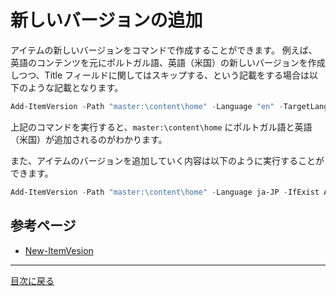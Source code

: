 # 新しいバージョンの追加

アイテムの新しいバージョンをコマンドで作成することができます。
例えば、英語のコンテンツを元にポルトガル語、英語（米国）の新しいバージョンを作成しつつ、Title フィールドに関してはスキップする、という記載をする場合は以下のような記載となります。

```PowerShell
Add-ItemVersion -Path "master:\content\home" -Language "en" -TargetLanguage "pl-pl", "en-us" -IfExist Skip -IgnoredFields "Title"
```
上記のコマンドを実行すると、`master:\content\home` にポルトガル語と英語（米国）が追加されるのがわかります。

また、アイテムのバージョンを追加していく内容は以下のように実行することができます。

```PowerShell
Add-ItemVersion -Path "master:\content\home" -Language ja-JP -IfExist Append
```

## 参考ページ
* [New-ItemVesion](https://doc.sitecorepowershell.com/appendix/common/add-itemversion)

---
[目次に戻る](../)